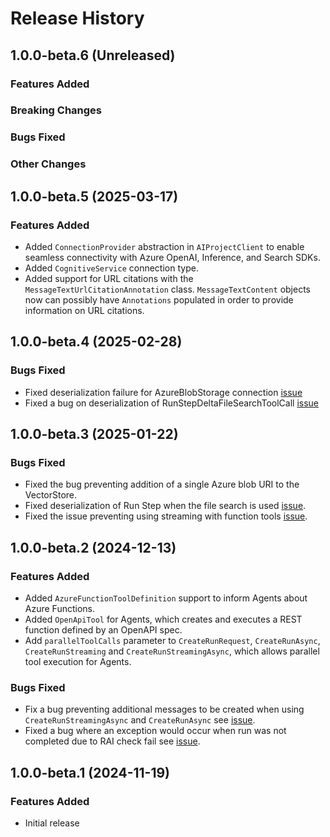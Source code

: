 # Release History

## 1.0.0-beta.6 (Unreleased)

### Features Added

### Breaking Changes

### Bugs Fixed

### Other Changes

## 1.0.0-beta.5 (2025-03-17)

### Features Added

* Added `ConnectionProvider` abstraction in `AIProjectClient` to enable seamless connectivity with Azure OpenAI, Inference, and Search SDKs.
* Added `CognitiveService` connection type.
* Added support for URL citations with the `MessageTextUrlCitationAnnotation` class. `MessageTextContent` objects now can possibly have `Annotations` populated in order to provide information on URL citations.

## 1.0.0-beta.4 (2025-02-28)

### Bugs Fixed

* Fixed deserialization failure for AzureBlobStorage connection [issue](https://github.com/Azure/azure-sdk-for-net/issues/47874)
* Fixed a bug on deserialization of RunStepDeltaFileSearchToolCall [issue](https://github.com/Azure/azure-sdk-for-net/issues/48333)

## 1.0.0-beta.3 (2025-01-22)

### Bugs Fixed

* Fixed the bug preventing addition of a single Azure blob URI to the VectorStore.
* Fixed deserialization of Run Step when the file search is used [issue](https://github.com/Azure/azure-sdk-for-net/issues/47836).
* Fixed the issue preventing using streaming with function tools [issue](https://github.com/Azure/azure-sdk-for-net/issues/47797).

## 1.0.0-beta.2 (2024-12-13)

### Features Added

* Added `AzureFunctionToolDefinition` support to inform Agents about Azure Functions.
* Added `OpenApiTool` for Agents, which creates and executes a REST function defined by an OpenAPI spec.
* Add `parallelToolCalls` parameter to `CreateRunRequest`, `CreateRunAsync`, `CreateRunStreaming` and `CreateRunStreamingAsync`,  which allows parallel tool execution for Agents.

### Bugs Fixed

* Fix a bug preventing additional messages to be created when using `CreateRunStreamingAsync` and `CreateRunAsync` see [issue](https://github.com/Azure/azure-sdk-for-net/issues/47244).
* Fixed a bug where an exception would occur when run was not completed due to RAI check fail see [issue](https://github.com/Azure/azure-sdk-for-net/issues/47243).

## 1.0.0-beta.1 (2024-11-19)

### Features Added
- Initial release
